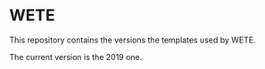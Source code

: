 # WETE

This repository contains the versions the templates used by WETE.

The current version is the 2019 one.

